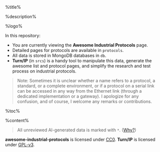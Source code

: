 %title%

%description%

%logo%

In this repository:
* You are currently viewing the **Awesome Industrial Protocols** page.
* Detailed pages for protocols are available in `protocols`.
* All data is stored in MongoDB databases in `db`.
* **Turn/IP** (in `srcs`) is a handy tool to manipulate this data, generate the
  awesome list and protocol pages, and simplify the research and test process
  on industrial protocols.

> Note: Sometimes it is unclear whether a name refers to a protocol, a standard,
  or a complete environment, or if a protocol on a serial link can be accessed
  in any way from the Ethernet link (through a dedicated implementation or a
  gateway). I apologize for any confusion, and of course, I welcome any remarks
  or contributions.

%toc%

%content%

> All unreviewed AI-generated data is marked with `*`. ([Why?](./srcs/README.md#note-on-ai-generated-content))

**awesome-industrial-protocols** is licensed under
[CC0](https://creativecommons.org/publicdomain/zero/1.0/). **Turn/IP** is
licensed under [GPL-v3](https://www.gnu.org/licenses/gpl-3.0.en.html).
